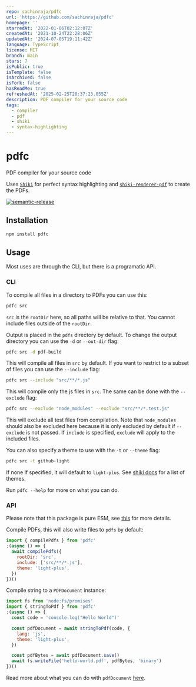 ```yaml
---
repo: sachinraja/pdfc
url: 'https://github.com/sachinraja/pdfc'
homepage: ''
starredAt: '2022-01-06T02:12:07Z'
createdAt: '2021-10-24T22:28:06Z'
updatedAt: '2024-07-05T19:11:42Z'
language: TypeScript
license: MIT
branch: main
stars: 7
isPublic: true
isTemplate: false
isArchived: false
isFork: false
hasReadMe: true
refreshedAt: '2025-02-25T20:37:23.055Z'
description: PDF compiler for your source code
tags:
  - compiler
  - pdf
  - shiki
  - syntax-highlighting
---
```


# pdfc

PDF compiler for your source code

Uses [`Shiki`](https://github.com/shikijs/shiki) for perfect syntax highlighting and [`shiki-renderer-pdf`](https://github.com/sachinraja/shiki-renderer-pdf) to create the PDFs.

[![semantic-release](https://img.shields.io/badge/%20%20%F0%9F%93%A6%F0%9F%9A%80-semantic--release-e10079.svg)](https://github.com/semantic-release/semantic-release)

## Installation

```sh
npm install pdfc
```

## Usage

Most uses are through the CLI, but there is a programatic API.

### CLI

To compile all files in a directory to PDFs you can use this:

```sh
pdfc src
```

`src` is the `rootDir` here, so all paths will be relative to that. You cannot include files outside of the `rootDir`.

Output is placed in the `pdfs` directory by default. To change the output directory you can use the `-d` or `--out-dir` flag:

```sh
pdfc src -d pdf-build
```

This will compile all files in `src` by default. If you want to restrict to a subset of files you can use the `--include` flag:

```sh
pdfc src --include "src/**/*.js"
```

This will compile only the js files in `src`. The same can be done with the `--exclude` flag:

```sh
pdfc src --exclude "node_modules" --exclude "src/**/*.test.js"
```

This will exclude all test files from compilation. Note that `node_modules` should also be excluded here because it is only excluded by default if `--exclude` is not passed. If `include` is specified, `exclude` will apply to the included files.

You can also specify a theme to use with the `-t` or `--theme` flag:

```sh
pdfc src -t github-light
```

If none if specified, it will default to `light-plus`. See [shiki docs](https://github.com/shikijs/shiki/blob/main/docs/themes.md#all-themes) for a list of themes.

Run `pdfc --help` for more on what you can do.

### API

Please note that this package is pure ESM, see [this](https://gist.github.com/sindresorhus/a39789f98801d908bbc7ff3ecc99d99c) for more details.

Compile PDFs, this will also write files to `pdfs` by default:

```js
import { compilePdfs } from 'pdfc'
;(async () => {
  await compilePdfs({
    rootDir: 'src',
    include: ['src/**/*.js'],
    theme: 'light-plus',
  })
})()
```

Compile string to a `PDFDocument` instance:

```js
import fs from 'node:fs/promises'
import { stringToPdf } from 'pdfc'
;(async () => {
  const code = 'console.log("Hello World")'

  const pdfDocument = await stringToPdf(code, {
    lang: 'js',
    theme: 'light-plus',
  })

  const pdfBytes = await pdfDocument.save()
  await fs.writeFile('hello-world.pdf', pdfBytes, 'binary')
})()
```

Read more about what you can do with `pdfDocument` [here](https://pdf-lib.js.org/).
